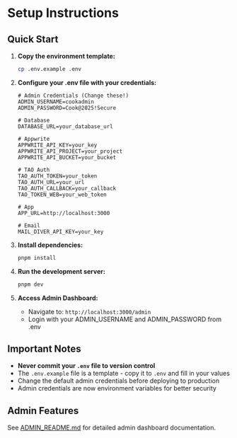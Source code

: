 # Setup Instructions

## Quick Start

1. **Copy the environment template:**
   ```bash
   cp .env.example .env
   ```

2. **Configure your .env file with your credentials:**
   ```env
   # Admin Credentials (Change these!)
   ADMIN_USERNAME=cookadmin
   ADMIN_PASSWORD=Cook@2025!Secure

   # Database
   DATABASE_URL=your_database_url

   # Appwrite
   APPWRITE_API_KEY=your_key
   APPWRITE_API_PROJECT=your_project
   APPWRITE_API_BUCKET=your_bucket

   # TAO Auth
   TAO_AUTH_TOKEN=your_token
   TAO_AUTH_URL=your_url
   TAO_AUTH_CALLBACK=your_callback
   TAO_TOKEN_WEB=your_web_token

   # App
   APP_URL=http://localhost:3000

   # Email
   MAIL_DIVER_API_KEY=your_key
   ```

3. **Install dependencies:**
   ```bash
   pnpm install
   ```

4. **Run the development server:**
   ```bash
   pnpm dev
   ```

5. **Access Admin Dashboard:**
   - Navigate to: `http://localhost:3000/admin`
   - Login with your ADMIN_USERNAME and ADMIN_PASSWORD from .env

## Important Notes

- **Never commit your `.env` file to version control**
- The `.env.example` file is a template - copy it to `.env` and fill in your values
- Change the default admin credentials before deploying to production
- Admin credentials are now environment variables for better security

## Admin Features

See [ADMIN_README.md](./ADMIN_README.md) for detailed admin dashboard documentation.
